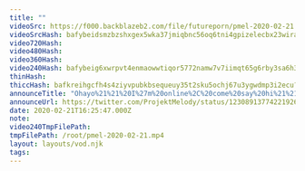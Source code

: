 ```yaml
---
title: ""
videoSrc: https://f000.backblazeb2.com/file/futureporn/pmel-2020-02-21.mp4
videoSrcHash: bafybeidsmzbzshxgex5wka37jmiqbnc56oq6tni4gpizelecbx23wira74?filename=projektmelody-chaturbate-20200221T162547Z-source.mp4
video720Hash: 
video480Hash: 
video360Hash: 
video240Hash: bafybeig6xwrpvt4enmaowwtiqor5772namw7v7iimqt65g6rby3sa6h3rm?filename=projektmelody-chaturbate-20200221T162547Z-240p.mp4
thinHash: 
thiccHash: bafkreihgcfh4s4ziyvpubkbsequeuy35t2sku5ochj67u3ygwdmp3i2ecu?filename=20200221T162547Z-thicc.jpg
announceTitle: "Ohayo%21%21%20I%27m%20online%2C%20come%20say%20hi%21%21"
announceUrl: https://twitter.com/ProjektMelody/status/1230891377422192641
date: 2020-02-21T16:25:47.000Z
note: 
video240TmpFilePath: 
tmpFilePath: /root/pmel-2020-02-21.mp4
layout: layouts/vod.njk
tags:
---
```

